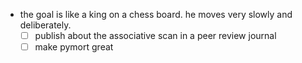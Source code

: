 * the goal is like a king on a chess board. he moves very slowly and deliberately.
   * [ ] publish about the associative scan in a peer review journal
   * [ ] make pymort great
